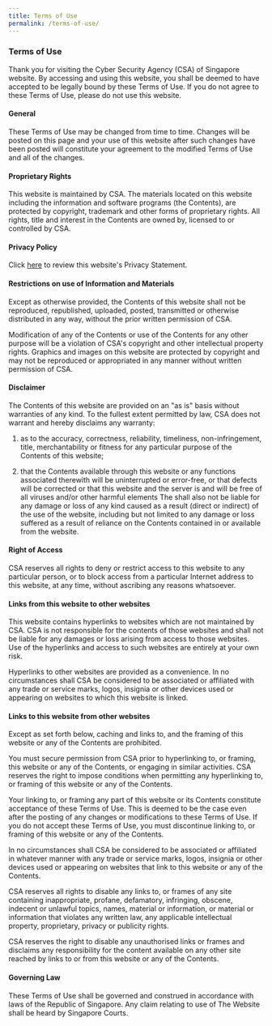 ```yaml
---
title: Terms of Use
permalink: /terms-of-use/
---
```

### **Terms of Use**

Thank you for visiting the Cyber Security Agency (CSA) of Singapore website. By accessing and using this website, you shall be deemed to have accepted to be legally bound by these Terms of Use. If you do not agree to these Terms of Use, please do not use this website.

#### General

These Terms of Use may be changed from time to time. Changes will be posted on this page and your use of this website after such changes have been posted will constitute your agreement to the modified Terms of Use and all of the changes.

#### Proprietary Rights

This website is maintained by CSA. The materials located on this website including the information and software programs (the Contents), are protected by copyright, trademark and other forms of proprietary rights. All rights, title and interest in the Contents are owned by, licensed to or controlled by CSA.

#### Privacy Policy

Click [here](/privacy/) to review this website's Privacy Statement.

#### Restrictions on use of Information and Materials

Except as otherwise provided, the Contents of this website shall not be reproduced, republished, uploaded, posted, transmitted or otherwise distributed in any way, without the prior written permission of CSA.

Modification of any of the Contents or use of the Contents for any other purpose will be a violation of CSA's copyright and other intellectual property rights. Graphics and images on this website are protected by copyright and may not be reproduced or appropriated in any manner without written permission of CSA.

#### Disclaimer

The Contents of this website are provided on an "as is" basis without warranties of any kind. To the fullest extent permitted by law, CSA does not warrant and hereby disclaims any warranty:

1. as to the accuracy, correctness, reliability, timeliness, non-infringement, title, merchantability or fitness for any particular purpose of the Contents of this website;

2. that the Contents available through this website or any functions associated therewith will be uninterrupted or error-free, or that defects will be corrected or that this website and the server is and will be free of all viruses and/or other harmful elements
The shall also not be liable for any damage or loss of any kind caused as a result (direct or indirect) of the use of the website, including but not limited to any damage or loss suffered as a result of reliance on the Contents contained in or available from the website.

#### Right of Access

CSA reserves all rights to deny or restrict access to this website to any particular person, or to block access from a particular Internet address to this website, at any time, without ascribing any reasons whatsoever.

#### Links from this website to other websites

This website contains hyperlinks to websites which are not maintained by CSA. CSA is not responsible for the contents of those websites and shall not be liable for any damages or loss arising from access to those websites. Use of the hyperlinks and access to such websites are entirely at your own risk.

Hyperlinks to other websites are provided as a convenience. In no circumstances shall CSA be considered to be associated or affiliated with any trade or service marks, logos, insignia or other devices used or appearing on websites to which this website is linked.

#### Links to this website from other websites

Except as set forth below, caching and links to, and the framing of this website or any of the Contents are prohibited.

You must secure permission from CSA prior to hyperlinking to, or framing, this website or any of the Contents, or engaging in similar activities. CSA reserves the right to impose conditions when permitting any hyperlinking to, or framing of this website or any of the Contents.

Your linking to, or framing any part of this website or its Contents constitute acceptance of these Terms of Use. This is deemed to be the case even after the posting of any changes or modifications to these Terms of Use. If you do not accept these Terms of Use, you must discontinue linking to, or framing of this website or any of the Contents.

In no circumstances shall CSA be considered to be associated or affiliated in whatever manner with any trade or service marks, logos, insignia or other devices used or appearing on websites that link to this website or any of the Contents.

CSA reserves all rights to disable any links to, or frames of any site containing inappropriate, profane, defamatory, infringing, obscene, indecent or unlawful topics, names, material or information, or material or information that violates any written law, any applicable intellectual property, proprietary, privacy or publicity rights.

CSA reserves the right to disable any unauthorised links or frames and disclaims any responsibility for the content available on any other site reached by links to or from this website or any of the Contents.

#### Governing Law

These Terms of Use shall be governed and construed in accordance with laws of the Republic of Singapore. Any claim relating to use of The Website shall be heard by Singapore Courts.